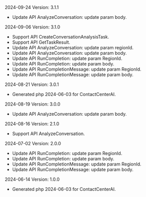 2024-09-24 Version: 3.1.1
- Update API AnalyzeConversation: update param body.


2024-09-06 Version: 3.1.0
- Support API CreateConversationAnalysisTask.
- Support API GetTaskResult.
- Update API AnalyzeConversation: update param regionId.
- Update API AnalyzeConversation: update param body.
- Update API RunCompletion: update param RegionId.
- Update API RunCompletion: update param body.
- Update API RunCompletionMessage: update param RegionId.
- Update API RunCompletionMessage: update param body.


2024-08-21 Version: 3.0.1
- Generated php 2024-06-03 for ContactCenterAI.

2024-08-19 Version: 3.0.0
- Update API AnalyzeConversation: update param body.


2024-08-16 Version: 2.1.0
- Support API AnalyzeConversation.


2024-07-02 Version: 2.0.0
- Update API RunCompletion: update param RegionId.
- Update API RunCompletion: update param body.
- Update API RunCompletionMessage: update param RegionId.
- Update API RunCompletionMessage: update param body.


2024-06-14 Version: 1.0.0
- Generated php 2024-06-03 for ContactCenterAI.


